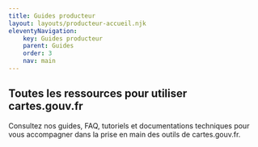 ```yaml
---
title: Guides producteur
layout: layouts/producteur-accueil.njk
eleventyNavigation:
    key: Guides producteur
    parent: Guides
    order: 3
    nav: main
---
```


## Toutes les ressources pour utiliser cartes.gouv.fr

Consultez nos guides, FAQ, tutoriels et documentations techniques pour vous accompagner dans la prise en main des outils de cartes.gouv.fr.
